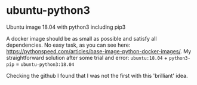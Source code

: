 # ubuntu-python3

Ubuntu image 18.04 with python3 including pip3

A docker image should be as small as possible and satisfy all dependencies. No easy task, as you can see here: <https://pythonspeed.com/articles/base-image-python-docker-images/>. My straightforward solution after some trial and error: `ubuntu:18.04` + `python3-pip` = `ubuntu-python3:18.04`

Checking the github I found that I was not the first with this 'brilliant' idea.
